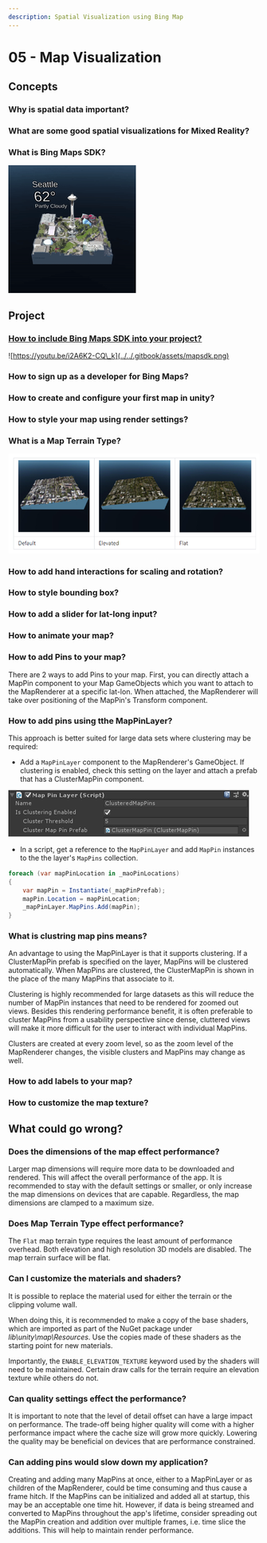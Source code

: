 ```yaml
---
description: Spatial Visualization using Bing Map
---
```


# 05 - Map Visualization

## Concepts

### Why is spatial data important?

### What are some good spatial visualizations for Mixed Reality?

### What is Bing Maps SDK?

![](../../.gitbook/assets/weathercube.gif)

## Project

### [How to include Bing Maps SDK into your project?](https://youtu.be/i2A6K2-CQ_k)

![https://youtu.be/i2A6K2-CQ\_k](../../.gitbook/assets/mapsdk.png)

### How to sign up as a developer for Bing Maps?

### How to create and configure your first map in unity?

### How to style your map using render settings?

### What is a Map Terrain Type?

![](../../.gitbook/assets/mapterraintype.png)

### How to add hand interactions for scaling and rotation?

### How to style bounding box?

### How to add a slider for lat-long input?

### How to animate your map?

### How to add Pins to your map?

There are 2 ways to add Pins to your map. First, you can directly attach a MapPin component to your Map GameObjects which you want to attach to the MapRenderer at a specific lat-lon. When attached, the MapRenderer will take over positioning of the MapPin's Transform component.

### How to add pins using tthe MapPinLayer?

This approach is better suited for large data sets where clustering may be required:

* Add a `MapPinLayer` component to the MapRenderer's GameObject. If clustering is enabled, check this setting on the layer and attach a prefab that has a ClusterMapPin component.

![Map Pin Layer Script](../../.gitbook/assets/mappinlayerwithclustering.png)

* In a script, get a reference to the `MapPinLayer` and add `MapPin` instances to the the layer's `MapPins` collection.

```csharp
foreach (var mapPinLocation in _maoPinLocations)
{
    var mapPin = Instantiate(_mapPinPrefab);
    mapPin.Location = mapPinLocation;
    _mapPinLayer.MapPins.Add(mapPin);
}​

```

### What is clustring map pins means?

An advantage to using the MapPinLayer is that it supports clustering. If a ClusterMapPin prefab is specified on the layer, MapPins will be clustered automatically. When MapPins are clustered, the ClusterMapPin is shown in the place of the many MapPins that associate to it.

Clustering is highly recommended for large datasets as this will reduce the number of MapPin instances that need to be rendered for zoomed out views. Besides this rendering performance benefit, it is often preferable to cluster MapPins from a usability perspective since dense, cluttered views will make it more difficult for the user to interact with individual MapPins.

Clusters are created at every zoom level, so as the zoom level of the MapRenderer changes, the visible clusters and MapPins may change as well.

### How to add labels to your map?

### How to customize the map texture?

## What could go wrong?

### Does the dimensions of the map effect performance?

Larger map dimensions will require more data to be downloaded and rendered. This will affect the overall performance of the app. It is recommended to stay with the default settings or smaller, or only increase the map dimensions on devices that are capable. Regardless, the map dimensions are clamped to a maximum size.

### Does Map Terrain Type effect performance?

 The `Flat` map terrain type requires the least amount of performance overhead. Both elevation and high resolution 3D models are disabled. The map terrain surface will be flat.

### Can I customize the materials and shaders? 

It is possible to replace the material used for either the terrain or the clipping volume wall.

When doing this, it is recommended to make a copy of the base shaders, which are imported as part of the NuGet package under _lib\unity\map\Resources_. Use the copies made of these shaders as the starting point for new materials.

 Importantly, the `ENABLE_ELEVATION_TEXTURE` keyword used by the shaders will need to be maintained. Certain draw calls for the terrain require an elevation texture while others do not.

### Can quality settings effect the performance?

It is important to note that the level of detail offset can have a large impact on performance. The trade-off being higher quality will come with a higher performance impact where the cache size will grow more quickly. Lowering the quality may be beneficial on devices that are performance constrained.

### Can adding pins would slow down my application?

Creating and adding many MapPins at once, either to a MapPinLayer or as children of the MapRenderer, could be time consuming and thus cause a frame hitch. If the MapPins can be initialized and added all at startup, this may be an acceptable one time hit. However, if data is being streamed and converted to MapPins throughout the app's lifetime, consider spreading out the MapPin creation and addition over multiple frames, i.e. time slice the additions. This will help to maintain render performance.

